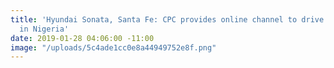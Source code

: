 ```yaml
---
title: 'Hyundai Sonata, Santa Fe: CPC provides online channel to drive recall process
  in Nigeria'
date: 2019-01-28 04:06:00 -11:00
image: "/uploads/5c4ade1cc0e8a44949752e8f.png"
---
```


